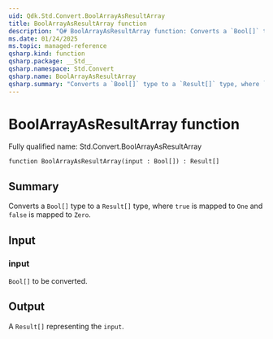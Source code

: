 ```yaml
---
uid: Qdk.Std.Convert.BoolArrayAsResultArray
title: BoolArrayAsResultArray function
description: "Q# BoolArrayAsResultArray function: Converts a `Bool[]` type to a `Result[]` type, where `true` is mapped to `One` and `false` is mapped to `Zero`."
ms.date: 01/24/2025
ms.topic: managed-reference
qsharp.kind: function
qsharp.package: __Std__
qsharp.namespace: Std.Convert
qsharp.name: BoolArrayAsResultArray
qsharp.summary: "Converts a `Bool[]` type to a `Result[]` type, where `true` is mapped to `One` and `false` is mapped to `Zero`."
---
```


# BoolArrayAsResultArray function

Fully qualified name: Std.Convert.BoolArrayAsResultArray

```qsharp
function BoolArrayAsResultArray(input : Bool[]) : Result[]
```

## Summary
Converts a `Bool[]` type to a `Result[]` type, where `true`
is mapped to `One` and `false` is mapped to `Zero`.

## Input
### input
`Bool[]` to be converted.

## Output
A `Result[]` representing the `input`.
